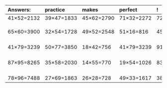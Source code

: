| Answers: | practice | makes | perfect | ! |
| :--- | :--- | :--- | :--- | :--- |
| 41×52=2132 | 39×47=1833 | 45×62=2790 | 71×32=2272 | 72×16=1152 | 
|   |   |   |   |   | 
|   |   |   |   |   | 
|   |   |   |   |   | 
| 65×60=3900 | 32×54=1728 | 49×52=2548 | 51×16=816 | 45×95=4275 | 
|   |   |   |   |   | 
|   |   |   |   |   | 
|   |   |   |   |   | 
|   |   |   |   |   | 
| 41×79=3239 | 50×77=3850 | 18×42=756 | 41×79=3239 | 91×48=4368 | 
|   |   |   |   |   | 
|   |   |   |   |   | 
|   |   |   |   |   | 
|   |   |   |   |   | 
| 87×95=8265 | 35×58=2030 | 14×55=770 | 19×54=1026 | 83×59=4897 | 
|   |   |   |   |   | 
|   |   |   |   |   | 
|   |   |   |   |   | 
|   |   |   |   |   | 
| 78×96=7488 | 27×69=1863 | 26×28=728 | 49×33=1617 | 38×33=1254 | 
